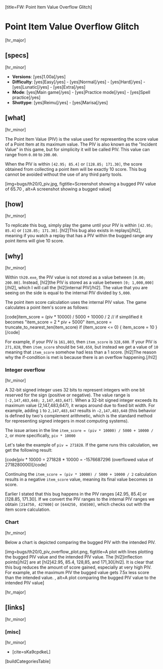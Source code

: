 [title=FW: Point Item Value Overflow Glitch]
# Point Item Value Overflow Glitch
[hr_major]

## [specs]  
[hr_minor]

* **Versions**: [yes]1.00a[/yes]
* **Difficulty**: [yes]Easy[/yes] - [yes]Normal[/yes] - [yes]Hard[/yes] - [yes]Lunatic[/yes] - [yes]Extra[/yes]
* **Mode**: [yes]Main game[/yes] - [yes]Practice mode[/yes] - [yes]Spell practice[/yes]  
* **Shottype**: [yes]Reimu[/yes] - [yes]Marisa[/yes]

## [what]
[hr_minor]


The Point Item Value (PIV) is the value used for representing the score value of a Point Item at its maximum value. The PIV is also known as the "Incident Value" in this game, but for simplicity it will be called PIV. This value can range from ``0.00`` to ``200.00``.

When the PIV is within ``[42.95; 85.4]`` or ``[128.85; 171.30]``, the score obtained from collecting a point item will be exactly 10 score. This bug cannot be avoided without the use of any third party tools.

[img=bugs/th20/0_piv.jpg, figtitle=Screenshot showing a bugged PIV value of 65.70 , alt=A screenshot showing a bugged value]

## [how]
[hr_minor]

To replicate this bug, simply play the game until your PIV is within ``[42.95; 85.4]`` or ``[128.85; 171.30]``. [hl2]This bug also exists in replays[/hl2], meaning if you watch a replay that has a PIV within the bugged range any point items will give 10 score.

## [why]
[hr_minor]

<!-- explain internal piv structure -->
Within ``th20.exe``, the PIV value is not stored as a value between ``[0.00; 200.00]``. Instead, [hl2]the PIV is stored as a value between ``[0; 1,000,000]``[/hl2], which I will call the [hl2]internal PIV[/hl2]. The value that you are seeing on the side is equal to the internal PIV divided by ``5,000``.

The point item score calculation uses the internal PIV value. The game calculates a point item's score as follows:

<!-- explain calculation of v3 -->
[code]item_score = (piv * 10000) / 5000 + 10000 / 2 // if simplified it becomes "item_score = 2 * piv + 5000"
item_score = truncate_to_nearest_ten(item_score)
if (item_score <= 0) {
    item_score = 10
}
[/code]

For example, if your PIV is ``161,803``, then ``item_score`` is  ``328,600``. If your PIV is ``271,828``, then ``item_score`` should be ``548,650``, but instead we get a value of ``10`` meaning that ``item_score`` somehow had less than a 1 score. [hl2]The reason why the if-condition is met is because there is an overflow happening.[/hl2]


### Integer overflow
[hr_minor]

A 32-bit signed integer uses 32 bits to represent integers with one bit reserved for the sign (positive or negative). The value range is ``[-2,147,483,648; 2,147,483,647]``. When a 32-bit signed integer exceeds its maximum value (2,147,483,647), it wraps around due to fixed bit width. For example, adding ``1`` to ``2,147,483,647`` results in ``−2,147,483,648`` (this behavior is defined by two's complement arithmetic, which is the standard method for representing signed integers in most computing systems).

The issue arises in the line ``item_score = (piv * 10000) / 5000 + 10000 / 2``, or more specifically, ``piv * 10000``

Let's take the example of ``piv = 271828``. If the game runs this calculation, we get the following result:

[code]piv * 10000 = 271828 * 10000 = -1576687296 (overflowed value of 2718280000)[/code]

Continuing the ``item_score = (piv * 10000) / 5000 + 10000 / 2`` calculation results in a negative ``item_score`` value, meaning its final value becomes ``10`` score.

Earlier I stated that this bug happens in the PIV ranges [42.95, 85.4] or [128.85, 171.30]. If we convert the PIV ranges to the internal PIV ranges we obtain ``[214750, 427000]`` or ``[644250, 856500]``, which checks out with the item score calculation.

### Chart
[hr_minor]

Below a chart is depicted comparing the bugged PIV with the intended PIV. 

<!-- show score chart -->

[img=bugs/th20/0_piv_overflow_plot.png, figtitle=A plot with lines plotting the bugged PIV value and the intended PIV value. The [hl2]inflection points[/hl2] are at [hl2]42.95, 85.4, 128,85, and 171,30[/hl2]. It is clear that this bug reduces the amount of score gained, especially at very high PIV. For example, at the maximum PIV the bugged value gets 7.5x less score than the intended value. , alt=A plot comparing the bugged PIV value to the intended PIV value]

[hr_major]
## [links]
[hr_minor]

### [misc]
[hr_minor]

+ [cite=sKa9cpdkeL]

[buildCategoriesTable]